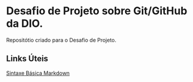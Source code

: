 # Desafio de Projeto sobre Git/GitHub da DIO.
Repositótio criado para o Desafio de Projeto.

## Links Úteis
[Sintaxe Básica Markdown](https://www.markdownguide.org/basic-syntax/)
